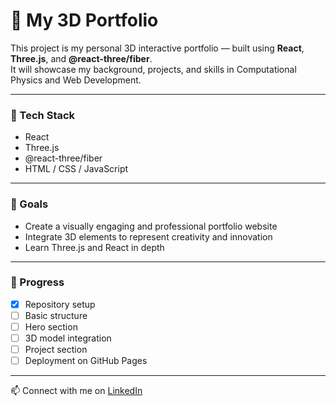 # 🌌 My 3D Portfolio

This project is my personal 3D interactive portfolio — built using **React**, **Three.js**, and **@react-three/fiber**.  
It will showcase my background, projects, and skills in Computational Physics and Web Development.

---

### 🧠 Tech Stack
- React  
- Three.js  
- @react-three/fiber  
- HTML / CSS / JavaScript  

---

### 🎯 Goals
- Create a visually engaging and professional portfolio website  
- Integrate 3D elements to represent creativity and innovation  
- Learn Three.js and React in depth  

---

### 🚀 Progress
- [x] Repository setup  
- [ ] Basic structure  
- [ ] Hero section  
- [ ] 3D model integration  
- [ ] Project section  
- [ ] Deployment on GitHub Pages  

---

📫 Connect with me on [LinkedIn](https://www.linkedin.com/in/iqra-mahfooz)
